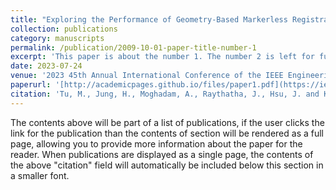 ```yaml
---
title: "Exploring the Performance of Geometry-Based Markerless Registration in a Simulated Surgical Environment: A Comparative Study of Registration Algorithms in Medical Augmented Reality"
collection: publications
category: manuscripts
permalink: /publication/2009-10-01-paper-title-number-1
excerpt: 'This paper is about the number 1. The number 2 is left for future work.'
date: 2023-07-24
venue: '2023 45th Annual International Conference of the IEEE Engineering in Medicine & Biology Society (EMBC)'
paperurl: '[http://academicpages.github.io/files/paper1.pdf](https://ieeexplore.ieee.org/abstract/document/10341197/)'
citation: 'Tu, M., Jung, H., Moghadam, A., Raythatha, J., Hsu, J. and Kim, J., 2023, July. Exploring the Performance of Geometry-Based Markerless Registration in a Simulated Surgical Environment: A Comparative Study of Registration Algorithms in Medical Augmented Reality. In 2023 45th Annual International Conference of the IEEE Engineering in Medicine & Biology Society (EMBC) (pp. 1-4). IEEE.'
---
```


The contents above will be part of a list of publications, if the user clicks the link for the publication than the contents of section will be rendered as a full page, allowing you to provide more information about the paper for the reader. When publications are displayed as a single page, the contents of the above "citation" field will automatically be included below this section in a smaller font.
